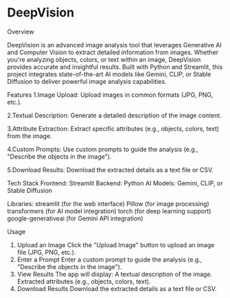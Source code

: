 # DeepVision

Overview

DeepVision is an advanced image analysis tool that leverages Generative AI and Computer Vision to extract detailed information from images. Whether you're analyzing objects, colors, or text within an image, DeepVision provides accurate and insightful results. Built with Python and Streamlit, this project integrates state-of-the-art AI models like Gemini, CLIP, or Stable Diffusion to deliver powerful image analysis capabilities.

Features
1.Image Upload: Upload images in common formats (JPG, PNG, etc.).

2.Textual Description: Generate a detailed description of the image content.

3.Attribute Extraction: Extract specific attributes (e.g., objects, colors, text) from the image.

4.Custom Prompts: Use custom prompts to guide the analysis (e.g., "Describe the objects in the image").

5.Download Results: Download the extracted details as a text file or CSV.

Tech Stack
Frontend: Streamlit
Backend: Python
AI Models: Gemini, CLIP, or Stable Diffusion

Libraries:
streamlit (for the web interface)
Pillow (for image processing)
transformers (for AI model integration)
torch (for deep learning support)
google-generativeai (for Gemini API integration)

Usage
1. Upload an Image
Click the "Upload Image" button to upload an image file (JPG, PNG, etc.).
2. Enter a Prompt
Enter a custom prompt to guide the analysis (e.g., "Describe the objects in the image").
3. View Results
The app will display:
A textual description of the image.
Extracted attributes (e.g., objects, colors, text).
4. Download Results
Download the extracted details as a text file or CSV.
